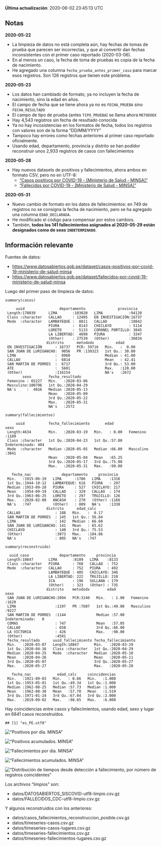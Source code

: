 **Última actualización**: 2020-06-02 23:45:13 UTC

Notas
-----

**2020-05-22**

-   La limpieza de datos no está completa aún, hay fechas de tomas de
    prueba que parecen ser incorrectas, y que al convertir dan fechas
    inconsistentes con el primer caso reportado (2020-03-06).
-   En al menos un caso, la fecha de toma de pruebas es copia de la
    fecha de nacimiento.
-   He agregado una columna `fecha_prueba_antes_primer_caso` para marcar
    esos registros. Son 126 registros que tienen este problema.

**2020-05-23**

-   Los datos han cambiado de formato, ya no incluyen la fecha de
    nacimiento, sino la edad en años.
-   El campo de fecha que se tiene ahora ya no es `FECHA_PRUEBA` sino
    `FECHA_RESULTADO`
-   El campo de tipo de prueba (antes `TIPO_PRUEBA`) se llama ahora
    `METODODX`
-   Hay 4,543 registros sin fecha de resultado conocida
-   Ya no hay incosistencias en los formatos de fecha, todos los
    registros con valores son de la forma “DD/MM/YYYY”
-   Tampoco hay errores como fechas anteriores al primer caso reportado
    oficialmente.
-   Usando edad, departamento, provincia y distrito se han podidor
    reconstruir unos 2,933 registros de casos con fallecimientos

**2020-05-28**

-   Hay nuevos datasets de positivos y fallecimientos, ahora ambos en
    formato CSV, pero no en UTF-8:
    -   [“Casos positivos por COVID-19 - \[Ministerio de Salud -
        MINSA\]”](https://www.datosabiertos.gob.pe/dataset/casos-positivos-por-covid-19-ministerio-de-salud-minsa)
    -   [“Fallecidos por COVID-19 - \[Ministerio de Salud -
        MINSA\]”](https://www.datosabiertos.gob.pe/dataset/fallecidos-por-covid-19-ministerio-de-salud-minsa)

**2020-05-31**

-   Nuevo cambio de formato en los datos de fallecimientos: en 749 de
    registros no se consigna la fecha de nacimiento, pero se ha agregado
    una columna `EDAD_DECLARADA`.
-   He modificado el código para compensar por estos cambios.
-   También, **todos los 141 fallecimientos asignados al 2020-05-29
    están designados como de sexo `INDETERMINADO`**.

Información relevante
---------------------

Fuentes de datos:

-   <a href="https://www.datosabiertos.gob.pe/dataset/casos-positivos-por-covid-19-ministerio-de-salud-minsa" class="uri">https://www.datosabiertos.gob.pe/dataset/casos-positivos-por-covid-19-ministerio-de-salud-minsa</a>
-   <a href="https://www.datosabiertos.gob.pe/dataset/fallecidos-por-covid-19-ministerio-de-salud-minsa" class="uri">https://www.datosabiertos.gob.pe/dataset/fallecidos-por-covid-19-ministerio-de-salud-minsa</a>

Luego del primer paso de limpieza de datos:

    summary(casos)

         uuid                departamento               provincia    
     Length:170039      LIMA       :103020   LIMA            :94120  
     Class :character   CALLAO     : 12495   EN INVESTIGACIÓN:16737  
     Mode  :character   LAMBAYEQUE :  8811   CALLAO          :10842  
                        PIURA      :  8143   CHICLAYO        : 5114  
                        LORETO     :  5133   CORONEL PORTILLO: 3845  
                        LA LIBERTAD:  4898   PIURA           : 3347  
                        (Other)    : 27539   (Other)         :36034  
                       distrito      metododx          edad       
     EN INVESTIGACIÓN      : 16737   PCR: 39716   Min.   :  0.00  
     SAN JUAN DE LURIGANCHO:  9056   PR :130323   1st Qu.: 30.00  
     LIMA                  :  8960                Median : 41.00  
     CALLAO                :  6814                Mean   : 42.41  
     SAN MARTIN DE PORRES  :  6717                3rd Qu.: 53.00  
     ATE                   :  5601                Max.   :120.00  
     (Other)               :116154                NA's   :2672    
            sexo        fecha_resultado     
     Femenino : 65227   Min.   :2020-03-06  
     Masculino:100796   1st Qu.:2020-04-29  
     NA's     :  4016   Median :2020-05-13  
                        Mean   :2020-05-09  
                        3rd Qu.:2020-05-22  
                        Max.   :2020-05-31  
                        NA's   :2572        

    summary(fallecimientos)

         uuid           fecha_fallecimiento       edad                  sexo     
     Length:4634        Min.   :2020-03-19   Min.   : 0.00   Femenino     :1189  
     Class :character   1st Qu.:2020-04-23   1st Qu.:57.00   Indeterminado: 404  
     Mode  :character   Median :2020-05-05   Median :66.00   Masculino    :3041  
                        Mean   :2020-05-04   Mean   :65.25                       
                        3rd Qu.:2020-05-17   3rd Qu.:75.00                       
                        Max.   :2020-05-31   Max.   :99.00                       
                                                                                 
       fecha_nac              departamento     provincia   
     Min.   :1915-06-19   LIMA      :1786   LIMA    :1316  
     1st Qu.:1944-10-12   LAMBAYEQUE: 616   PIURA   : 297  
     Median :1953-09-28   PIURA     : 527   CHICLAYO: 217  
     Mean   :1954-09-19   CALLAO    : 329   CALLAO  : 174  
     3rd Qu.:1963-06-25   LORETO    : 297   TRUJILLO: 126  
     Max.   :2020-02-08   ANCASH    : 270   (Other) :1166  
     NA's   :747          (Other)   : 809   NA's    :1338  
                       distrito      edad_calc     
     CALLAO                : 188   Min.   :  0.17  
     SAN MARTIN DE PORRES  : 145   1st Qu.: 56.84  
     LIMA                  : 142   Median : 66.60  
     SAN JUAN DE LURIGANCHO: 141   Mean   : 65.62  
     CHICLAYO              : 140   3rd Qu.: 75.53  
     (Other)               :3073   Max.   :104.86  
     NA's                  : 805   NA's   :747     

    summary(reconstruido)

      uuid_caso              departamento     provincia   
     Length:10847       LIMA       :8189   LIMA    :8133  
     Class :character   PIURA      : 760   CALLAO  : 752  
     Mode  :character   CALLAO     : 752   PIURA   : 492  
                        LAMBAYEQUE : 405   CHICLAYO: 346  
                        LA LIBERTAD: 222   TRUJILLO: 210  
                        ICA        : 196   SULLANA : 179  
                        (Other)    : 323   (Other) : 735  
                       distrito    metododx        edad                  sexo     
     SAN JUAN DE LURIGANCHO:2094   PCR:3240   Min.   : 1.00   Femenino     :1620  
     LIMA                  :1197   PR :7607   1st Qu.:49.00   Masculino    :9227  
     SAN MARTIN DE PORRES  :1144              Median :57.00   Indeterminado:   0  
     COMAS                 : 747              Mean   :57.05                       
     CALLAO                : 658              3rd Qu.:66.00                       
     LA VICTORIA           : 426              Max.   :98.00                       
     (Other)               :4581                                                  
     fecha_resultado      uuid_fallecimiento fecha_fallecimiento 
     Min.   :2020-03-07   Length:10847       Min.   :2020-03-19  
     1st Qu.:2020-04-16   Class :character   1st Qu.:2020-04-29  
     Median :2020-04-25   Mode  :character   Median :2020-05-10  
     Mean   :2020-04-26                      Mean   :2020-05-11  
     3rd Qu.:2020-05-07                      3rd Qu.:2020-05-27  
     Max.   :2020-05-27                      Max.   :2020-05-28  
                                                                 
       fecha_nac            edad_calc     coincidencias  
     Min.   :1921-09-03   Min.   : 0.66   Min.   :1.000  
     1st Qu.:1953-05-01   1st Qu.:49.34   1st Qu.:1.000  
     Median :1962-08-25   Median :57.73   Median :1.000  
     Mean   :1962-08-30   Mean   :57.70   Mean   :1.519  
     3rd Qu.:1971-01-24   3rd Qu.:67.04   3rd Qu.:2.000  
     Max.   :2019-09-02   Max.   :98.65   Max.   :6.000  
                                                         

Hay coincidencias entre casos y fallecimientos, usando edad, sexo y
lugar en 6841 casos reconstruídos.

    ## [1] "es_PE.utf8"

![“Positivos por día. MINSA”](positivos-por-dia-minsa.png)

![“Positivos acumulados. MINSA”](positivos-acumulados-minsa.png)

![“Fallecimientos por día. MINSA”](fallecimientos-por-dia-minsa.png)

![“Fallecimientos acumulados.
MINSA”](fallecimientos-acumulados-minsa.png)

![“Distribución de tiempos desde detección a fallecimiento, por número
de registros
coincidentes”](deteccion-fallecimiento-por-coincidentes.png)

Los archivos “limpios” son:

-   datos/DATOSABIERTOS\_SISCOVID-utf8-limpio.csv.gz
-   datos/FALLECIDOS\_CDC-utf8-limpio.csv.gz

Y algunos reconstruidos con los anteriores:

-   datos/casos\_fallecimientos\_reconstruccion\_posible.csv.gz
-   datos/timeseries-casos.csv.gz
-   datos/timeseries-casos-lugares.csv.gz
-   datos/timeseries-fallecimientos.csv.gz
-   datos/timeseries-fallecimientos-lugares.csv.gz
